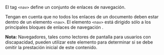 El tag `<nav>` define un conjunto de enlaces de navegación.

Tengan en cuenta que no todos los enlaces de un documento deben estar dentro de un elemento `<nav>`. El elemento `<nav>` está dirigido sólo a los principales bloques de enlaces de navegación .

<b>Nota:</b> Navegadores, tales como lectores de pantalla para usuarios con discapacidad, pueden utilizar este elemento para determinar si se debe omitir la prestación inicial de este contenido.